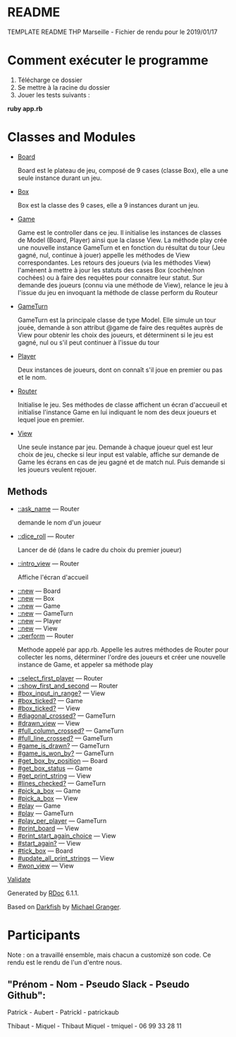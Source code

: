 README
======

TEMPLATE README
THP Marseille - Fichier de rendu pour le 2019/01/17

Comment exécuter le programme
============

1. Télécharge ce dossier
3. Se mettre à la racine du dossier
4. Jouer les tests suivants :

<p> <strong>ruby app.rb</strong></p>

Classes and Modules
===========

<ul>
  <li class="class">
    <a href="Board.html">Board</a>
    <p> Board est le plateau de jeu, composé de 9 cases (classe Box), elle a une seule instance durant un jeu.</p>
  </li>
  <li class="class">
    <a href="Box.html">Box</a>
    <p> Box est la classe des 9 cases, elle a 9 instances durant un jeu. </p>
  </li>
  <li class="class">
    <a href="Game.html">Game</a>
    <p> Game est le controller dans ce jeu. Il initialise les instances de classes de Model (Board, Player) ainsi que la classe View. La méthode play crée une nouvelle instance GameTurn et en fonction du résultat du tour (Jeu gagné, nul, continue à jouer) appelle les méthodes de View correspondantes. Les retours des joueurs (via les méthodes View) l'amènent à mettre à jour les statuts des cases Box (cochée/non cochées) ou à faire des requêtes pour connaitre leur statut. Sur demande des joueurs (connu via une méthode de View), relance le jeu à l'issue du jeu en invoquant la méthode de classe perform du Routeur</p>
  </li>
  <li class="class">
    <a href="GameTurn.html">GameTurn</a>
        <p> GameTurn est la principale classe de type Model. Elle simule un tour jouée, demande à son attribut @game de faire des requêtes auprès de View pour obtenir les choix des joueurs, et déterminent si le jeu est gagné, nul ou s'il peut continuer à l'issue du tour  </p>
  </li>
  <li class="class">
    <a href="Player.html">Player</a>
    	<p>Deux instances de joueurs, dont on connaît s'il joue en premier ou pas et le nom.</p>
  </li>
  <li class="class">
    <a href="Router.html">Router</a>
    <p>Initialise le jeu. Ses méthodes de classe affichent un écran d'accueuil et initialise l'instance Game en lui indiquant le nom des deux joueurs et lequel joue en premier.</p>
  </li>
  <li class="class">
    <a href="View.html">View</a>
    <p>Une seule instance par jeu. Demande à chaque joueur quel est leur choix de jeu, checke si leur input est valable, affiche sur demande de Game les écrans en cas de jeu gagné et de match nul. Puis demande si les joueurs veulent rejouer. </p>
  </li>
</ul>

<h2 id="methods">Methods</h2>
<ul>

  <li class="method">
    <a href="Router.html#method-c-ask_name">::ask_name</a>
    &mdash;
    <span class="container">Router</span>
    <p> demande le nom d'un joueur</p>

  <li class="method">
    <a href="Router.html#method-c-dice_roll">::dice_roll</a>
    &mdash;
    <span class="container">Router</span>
    <p>Lancer de dé (dans le cadre du choix du premier joueur)</p>

  <li class="method">
    <a href="Router.html#method-c-intro_view">::intro_view</a>
    &mdash;
    <span class="container">Router</span>
    <p>Affiche l'écran d'accueil</p>

  <li class="method">
    <a href="Board.html#method-c-new">::new</a>
    &mdash;
    <span class="container">Board</span>

  <li class="method">
    <a href="Box.html#method-c-new">::new</a>
    &mdash;
    <span class="container">Box</span>

  <li class="method">
    <a href="Game.html#method-c-new">::new</a>
    &mdash;
    <span class="container">Game</span>

  <li class="method">
    <a href="GameTurn.html#method-c-new">::new</a>
    &mdash;
    <span class="container">GameTurn</span>

  <li class="method">
    <a href="Player.html#method-c-new">::new</a>
    &mdash;
    <span class="container">Player</span>

  <li class="method">
    <a href="View.html#method-c-new">::new</a>
    &mdash;
    <span class="container">View</span>

  <li class="method">
    <a href="Router.html#method-c-perform">::perform</a>
    &mdash;
    <span class="container">Router</span>
    <p>Methode appelé par app.rb. Appelle les autres méthodes de Router pour collecter les noms, déterminer l'ordre des joueurs et créer une nouvelle instance de Game, et appeler sa méthode play </p>

  <li class="method">
    <a href="Router.html#method-c-select_first_player">::select_first_player</a>
    &mdash;
    <span class="container">Router</span>

  <li class="method">
    <a href="Router.html#method-c-show_first_and_second">::show_first_and_second</a>
    &mdash;
    <span class="container">Router</span>

  <li class="method">
    <a href="View.html#method-i-box_input_in_range-3F">#box_input_in_range?</a>
    &mdash;
    <span class="container">View</span>

  <li class="method">
    <a href="Game.html#method-i-box_ticked-3F">#box_ticked?</a>
    &mdash;
    <span class="container">Game</span>

  <li class="method">
    <a href="View.html#method-i-box_ticked-3F">#box_ticked?</a>
    &mdash;
    <span class="container">View</span>

  <li class="method">
    <a href="GameTurn.html#method-i-diagonal_crossed-3F">#diagonal_crossed?</a>
    &mdash;
    <span class="container">GameTurn</span>

  <li class="method">
    <a href="View.html#method-i-drawn_view">#drawn_view</a>
    &mdash;
    <span class="container">View</span>

  <li class="method">
    <a href="GameTurn.html#method-i-full_column_crossed-3F">#full_column_crossed?</a>
    &mdash;
    <span class="container">GameTurn</span>

  <li class="method">
    <a href="GameTurn.html#method-i-full_line_crossed-3F">#full_line_crossed?</a>
    &mdash;
    <span class="container">GameTurn</span>

  <li class="method">
    <a href="GameTurn.html#method-i-game_is_drawn-3F">#game_is_drawn?</a>
    &mdash;
    <span class="container">GameTurn</span>

  <li class="method">
    <a href="GameTurn.html#method-i-game_is_won_by-3F">#game_is_won_by?</a>
    &mdash;
    <span class="container">GameTurn</span>

  <li class="method">
    <a href="Board.html#method-i-get_box_by_position">#get_box_by_position</a>
    &mdash;
    <span class="container">Board</span>

  <li class="method">
    <a href="Game.html#method-i-get_box_status">#get_box_status</a>
    &mdash;
    <span class="container">Game</span>

  <li class="method">
    <a href="View.html#method-i-get_print_string">#get_print_string</a>
    &mdash;
    <span class="container">View</span>

  <li class="method">
    <a href="GameTurn.html#method-i-lines_checked-3F">#lines_checked?</a>
    &mdash;
    <span class="container">GameTurn</span>

  <li class="method">
    <a href="Game.html#method-i-pick_a_box">#pick_a_box</a>
    &mdash;
    <span class="container">Game</span>

  <li class="method">
    <a href="View.html#method-i-pick_a_box">#pick_a_box</a>
    &mdash;
    <span class="container">View</span>

  <li class="method">
    <a href="Game.html#method-i-play">#play</a>
    &mdash;
    <span class="container">Game</span>

  <li class="method">
    <a href="GameTurn.html#method-i-play">#play</a>
    &mdash;
    <span class="container">GameTurn</span>

  <li class="method">
    <a href="GameTurn.html#method-i-play_per_player">#play_per_player</a>
    &mdash;
    <span class="container">GameTurn</span>

  <li class="method">
    <a href="View.html#method-i-print_board">#print_board</a>
    &mdash;
    <span class="container">View</span>

  <li class="method">
    <a href="View.html#method-i-print_start_again_choice">#print_start_again_choice</a>
    &mdash;
    <span class="container">View</span>

  <li class="method">
    <a href="View.html#method-i-start_again-3F">#start_again?</a>
    &mdash;
    <span class="container">View</span>

  <li class="method">
    <a href="Board.html#method-i-tick_box">#tick_box</a>
    &mdash;
    <span class="container">Board</span>

  <li class="method">
    <a href="View.html#method-i-update_all_print_strings">#update_all_print_strings</a>
    &mdash;
    <span class="container">View</span>

  <li class="method">
    <a href="View.html#method-i-won_view">#won_view</a>
    &mdash;
    <span class="container">View</span>
</ul>
</main>


<footer id="validator-badges" role="contentinfo">
  <p><a href="https://validator.w3.org/check/referer">Validate</a>
  <p>Generated by <a href="https://ruby.github.io/rdoc/">RDoc</a> 6.1.1.
  <p>Based on <a href="http://deveiate.org/projects/Darkfish-RDoc/">Darkfish</a> by <a href="http://deveiate.org">Michael Granger</a>.
</footer>


	

Participants 
==========

Note : on a travaillé ensemble, mais chacun a customizé son code.
Ce rendu est le rendu de l'un d'entre nous.

"Prénom - Nom - Pseudo Slack - Pseudo Github":
--------------------------------------------

Patrick - Aubert - Patrickl - patrickaub  

Thibaut - Miquel - Thibaut Miquel - tmiquel - 06 99 33 28 11

